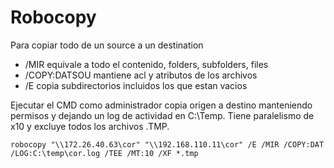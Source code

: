 # Robocopy

Para copiar todo de un source a un destination

- /MIR equivale a todo el contenido, folders, subfolders, files
- /COPY:DATSOU mantiene acl y atributos de los archivos
- /E copia subdirectorios incluidos los que estan vacios

Ejecutar el CMD como administrador copia origen a destino manteniendo permisos y dejando un log de actividad en C:\Temp. Tiene paralelismo de x10 y excluye todos los archivos .TMP.
```
robocopy "\\172.26.40.63\cor" "\\192.168.110.11\cor" /E /MIR /COPY:DAT /LOG:C:\temp\cor.log /TEE /MT:10 /XF *.tmp
```
